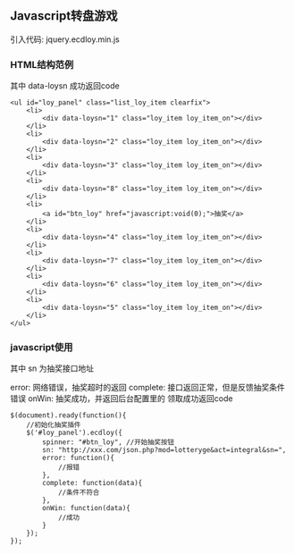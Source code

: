 ## Javascript转盘游戏

引入代码: jquery.ecdloy.min.js

### HTML结构范例

其中 data-loysn 成功返回code

```
<ul id="loy_panel" class="list_loy_item clearfix">
    <li>
        <div data-loysn="1" class="loy_item loy_item_on"></div>
    </li>
    <li>
        <div data-loysn="2" class="loy_item loy_item_on"></div>
    </li>
    <li>
        <div data-loysn="3" class="loy_item loy_item_on"></div>
    </li>
    <li>
        <div data-loysn="8" class="loy_item loy_item_on"></div>
    </li>
    <li>
        <a id="btn_loy" href="javascript:void(0);">抽奖</a>
    </li>
    <li>
        <div data-loysn="4" class="loy_item loy_item_on"></div>
    </li>
    <li>
        <div data-loysn="7" class="loy_item loy_item_on"></div>
    </li>
    <li>
        <div data-loysn="6" class="loy_item loy_item_on"></div>
    </li>
    <li>
        <div data-loysn="5" class="loy_item loy_item_on"></div>
    </li>
</ul>
```

### javascript使用

其中 sn 为抽奖接口地址

error: 网络错误，抽奖超时的返回
complete: 接口返回正常，但是反馈抽奖条件错误
onWin: 抽奖成功，并返回后台配置里的 领取成功返回code

```
$(document).ready(function(){
    //初始化抽奖插件
    $('#loy_panel').ecdloy({
        spinner: "#btn_loy", //开始抽奖按钮
        sn: "http://xxx.com/json.php?mod=lotteryge&act=integral&sn=",
        error: function(){
            //报错
        },
        complete: function(data){
            //条件不符合
        },
        onWin: function(data){
            //成功
        }
    });
});
```